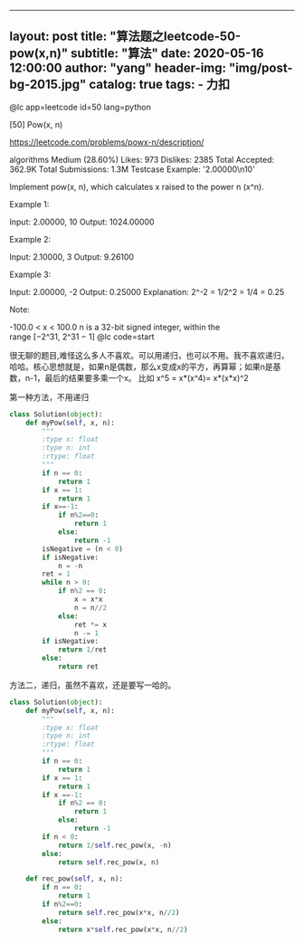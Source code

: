 
---
layout:     post
title:      "算法题之leetcode-50-pow(x,n)"
subtitle:   "算法"
date:       2020-05-16 12:00:00
author:     "yang"
header-img: "img/post-bg-2015.jpg"
catalog: true
tags:
    - 力扣
---

@lc app=leetcode id=50 lang=python

[50] Pow(x, n)

https://leetcode.com/problems/powx-n/description/

algorithms
Medium (28.60%)
Likes:    973
Dislikes: 2385
Total Accepted:    362.9K
Total Submissions: 1.3M
Testcase Example:  '2.00000\n10'

Implement pow(x, n), which calculates x raised to the power n (x^n).

Example 1:


Input: 2.00000, 10
Output: 1024.00000


Example 2:


Input: 2.10000, 3
Output: 9.26100


Example 3:


Input: 2.00000, -2
Output: 0.25000
Explanation: 2^-2 = 1/2^2 = 1/4 = 0.25


Note:

-100.0 < x < 100.0
n is a 32-bit signed integer, within the range [−2^31, 2^31 − 1]
@lc code=start


很无聊的题目,难怪这么多人不喜欢。可以用递归，也可以不用。我不喜欢递归，哈哈。核心思想就是，如果n是偶数，那么x变成x的平方，再算幂；如果n是基数，n-1，最后的结果要多乘一个x。 比如 x^5 = x*(x^4)= x*(x*x)^2

第一种方法，不用递归
```python
class Solution(object):
    def myPow(self, x, n):
        """
        :type x: float
        :type n: int
        :rtype: float
        """
        if n == 0:
            return 1
        if x == 1:
            return 1
        if x==-1:
            if n%2==0:
                return 1
            else:
                return -1
        isNegative = (n < 0)
        if isNegative:
            n = -n
        ret = 1
        while n > 0:
            if n%2 == 0:
                x = x*x 
                n = n//2
            else:
                ret *= x
                n -= 1
        if isNegative:
            return 1/ret
        else:
            return ret

```

方法二，递归，虽然不喜欢，还是要写一哈的。
```python
class Solution(object):
    def myPow(self, x, n):
        """
        :type x: float
        :type n: int
        :rtype: float
        """
        if n == 0:
            return 1
        if x == 1:
            return 1
        if x ==-1:
            if n%2 == 0:
                return 1 
            else:
                return -1
        if n < 0:
            return 1/self.rec_pow(x, -n)
        else:
            return self.rec_pow(x, n)
        
    def rec_pow(self, x, n):
        if n == 0:
            return 1
        if n%2==0:
            return self.rec_pow(x*x, n//2)
        else:
            return x*self.rec_pow(x*x, n//2)
```